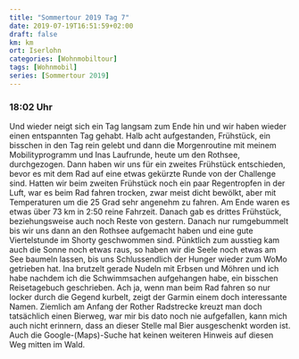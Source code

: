```yaml
---
title: "Sommertour 2019 Tag 7"
date: 2019-07-19T16:51:59+02:00
draft: false
km: km
ort: Iserlohn
categories: [Wohnmobiltour]
tags: [Wohnmobil]
series: [Sommertour 2019]
---
```


### 18:02 Uhr 

Und wieder neigt sich ein Tag langsam zum Ende hin und wir haben wieder einen entspannten Tag gehabt. 
Halb acht aufgestanden, Frühstück, ein bisschen in den Tag rein gelebt und dann die Morgenroutine mit meinem Mobilityprogramm und Inas Laufrunde, heute um den Rothsee, durchgezogen. 
Dann haben wir uns für ein zweites Frühstück entschieden, bevor es mit dem Rad auf eine etwas gekürzte Runde von der Challenge sind. 
Hatten wir beim zweiten Frühstück noch ein paar Regentropfen in der Luft, war es beim Rad fahren trocken, zwar meist dicht bewölkt, aber mit Temperaturen um die 25 Grad sehr angenehm zu fahren. Am Ende waren es etwas über 73 km in 2:50 reine Fahrzeit. Danach gab es drittes Frühstück, beziehungsweise auch noch Reste von gestern. Danach nur rumgebummelt bis wir uns dann an den Rothsee aufgemacht haben und eine gute Viertelstunde im Shorty geschwommen sind. Pünktlich zum ausstieg kam auch die Sonne noch etwas raus, so haben wir die Seele noch etwas am See baumeln lassen, bis uns Schlussendlich der Hunger wieder zum WoMo getrieben hat. Ina brutzelt gerade Nudeln mit Erbsen und Möhren und ich habe nachdem ich die Schwimmsachen aufgehangen habe, ein bisschen Reisetagebuch geschrieben. 
Ach ja, wenn man beim Rad fahren so nur locker durch die Gegend kurbelt, zeigt der Garmin einem doch interessante Namen. Ziemlich am Anfang der Rother Radstrecke kreuzt man doch tatsächlich einen Bierweg, war mir bis dato noch nie aufgefallen, kann mich auch nicht erinnern, dass an dieser Stelle mal Bier ausgeschenkt worden ist. Auch die Google-(Maps)-Suche hat keinen weiteren Hinweis auf diesen Weg mitten im Wald. 
